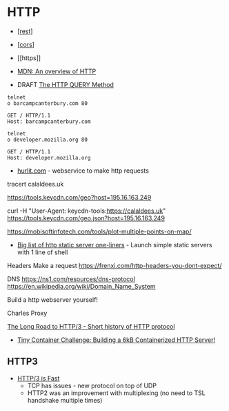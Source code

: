 HTTP
====

* [[rest]]
* [[cors]]
* [[https]]

* [MDN: An overview of HTTP](https://developer.mozilla.org/en-US/docs/Web/HTTP/Overview)
* DRAFT [The HTTP QUERY Method](https://datatracker.ietf.org/doc/html/draft-ietf-httpbis-safe-method-w-body-02)

```
telnet
o barcampcanterbury.com 80
```
```
GET / HTTP/1.1
Host: barcampcanterbury.com
```
```
telnet
o developer.mozilla.org 80
```
```
GET / HTTP/1.1
Host: developer.mozilla.org
```

* [hurlit.com](https://www.hurlit.com/) - webservice to make http requests

tracert calaldees.uk

https://tools.keycdn.com/geo?host=195.16.163.249

curl -H "User-Agent: keycdn-tools:https://calaldees.uk" https://tools.keycdn.com/geo.json?host=195.16.163.249

https://mobisoftinfotech.com/tools/plot-multiple-points-on-map/

* [Big list of http static server one-liners](https://gist.github.com/willurd/5720255) - Launch simple static servers with 1 line of shell


Headers
Make a request
https://frenxi.com/http-headers-you-dont-expect/


DNS
https://ns1.com/resources/dns-protocol
https://en.wikipedia.org/wiki/Domain_Name_System


Build a http webserver yourself!

Charles Proxy

[The Long Road to HTTP/3 - Short history of HTTP protocol](https://scorpil.com/post/the-long-road-to-http3/)

* [Tiny Container Challenge: Building a 6kB Containerized HTTP Server!](https://devopsdirective.com/posts/2021/04/tiny-container-image/)

HTTP3
-----

* [HTTP/3 is Fast](https://requestmetrics.com/web-performance/http3-is-fast)
    * TCP has issues - new protocol on top of UDP
    * HTTP2 was an improvement with multiplexing (no need to TSL handshake multiple times)

[//begin]: # "Autogenerated link references for markdown compatibility"
[rest]: rest.md "rest"
[cors]: cors.md "CORS"
[//end]: # "Autogenerated link references"